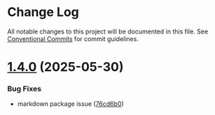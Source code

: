 # Change Log

All notable changes to this project will be documented in this file.
See [Conventional Commits](https://conventionalcommits.org) for commit guidelines.

# [1.4.0](https://github.com/baaaaaaaaasowenyaaaaaaamamabeatsebaaah/svarog/compare/@svarog-ui/create-theme@1.3.0...@svarog-ui/create-theme@1.4.0) (2025-05-30)

### Bug Fixes

- markdown package issue ([76cd6b0](https://github.com/baaaaaaaaasowenyaaaaaaamamabeatsebaaah/svarog/commit/76cd6b08025e78474d914fff2c78fe5a39197c6e))

